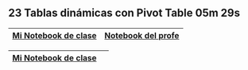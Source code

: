 ## 23  Tablas dinámicas con Pivot Table  05m 29s

| [Mi Notebook de clase](My_notebooks/23_tablas_dinamicas.ipynb)  |  [Notebook del profe](/Notebooks/21_groupby_pivot.ipynb) |
|---------| ----:|

|[Mi Notebook de clase](My_notebooks/22_group_by.ipynb##23-Pivot)  |  |
|---------| ----:|

### 